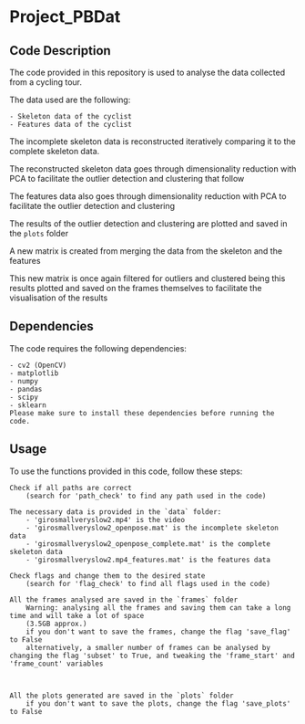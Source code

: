 # Project_PBDat

## Code Description

The code provided in this repository is used to analyse the data collected from a cycling tour.

The data used are the following:

    - Skeleton data of the cyclist
    - Features data of the cyclist   

The incomplete skeleton data is reconstructed iteratively comparing it to the complete skeleton data.

The reconstructed skeleton data goes through dimensionality reduction with PCA to facilitate the outlier detection and clustering that follow

The features data also goes through dimensionality reduction with PCA to facilitate the outlier detection and clustering

The results of the outlier detection and clustering are plotted and saved in the `plots` folder

A new matrix is created from merging the data from the skeleton and the features

This new matrix is once again filtered for outliers and clustered being this results plotted and saved on the frames themselves to facilitate the visualisation of the results

## Dependencies
The code requires the following dependencies:

    - cv2 (OpenCV)
    - matplotlib
    - numpy
    - pandas
    - scipy
    - sklearn
    Please make sure to install these dependencies before running the code.

## Usage
To use the functions provided in this code, follow these steps:

    Check if all paths are correct 
        (search for 'path_check' to find any path used in the code)

    The necessary data is provided in the `data` folder:
        - 'girosmallveryslow2.mp4' is the video
        - 'girosmallveryslow2_openpose.mat' is the incomplete skeleton data
        - 'girosmallveryslow2_openpose_complete.mat' is the complete skeleton data
        - 'girosmallveryslow2.mp4_features.mat' is the features data

    Check flags and change them to the desired state 
        (search for 'flag_check' to find all flags used in the code)

    All the frames analysed are saved in the `frames` folder
        Warning: analysing all the frames and saving them can take a long time and will take a lot of space 
        (3.5GB approx.)
        if you don't want to save the frames, change the flag 'save_flag' to False
        alternatively, a smaller number of frames can be analysed by changing the flag 'subset' to True, and tweaking the 'frame_start' and 'frame_count' variables



    All the plots generated are saved in the `plots` folder
        if you don't want to save the plots, change the flag 'save_plots' to False

    



